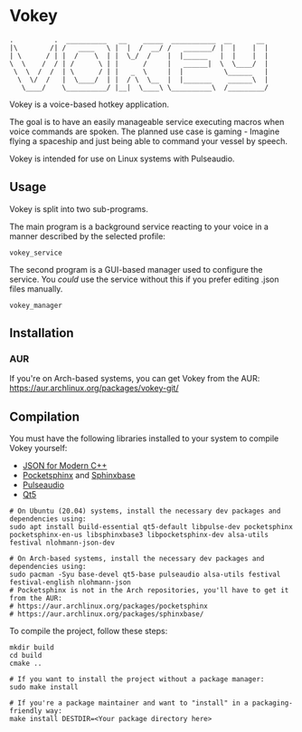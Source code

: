 # Vokey
```
.          .  __________   __    _____  ___________  __      __
|\        /| /   ____   \ |  |  /  __/ /   _______/ |  |    |  |
| \      / | |  /    \  | |  \_/  /    |  |______   |  |    |  |
\  \    /  / | /      \ | |      /     |   ______|  \  \____/  |
 \  \  /  /  | \      / | |   _  \     |  |          \______   |
  \  \/  /   |  \____/  | |  / \  \__  |  |_______    ______\  |
   \____/    \__________/ |__|  \____\ \__________\  /_________/
```
Vokey is a voice-based hotkey application.

The goal is to have an easily manageable service executing macros when voice commands are spoken.
The planned use case is gaming - Imagine flying a spaceship and just being able to command your vessel by speech.

Vokey is intended for use on Linux systems with Pulseaudio.

## Usage
Vokey is split into two sub-programs.

The main program is a background service reacting to your voice in a manner described by the selected profile:

```
vokey_service
```

The second program is a GUI-based manager used to configure the service.
You *could* use the service without this if you prefer editing .json files manually.

```
vokey_manager
```

## Installation
### AUR
If you're on Arch-based systems, you can get Vokey from the AUR:
https://aur.archlinux.org/packages/vokey-git/

## Compilation
You must have the following libraries installed to your system to compile Vokey yourself:

- [JSON for Modern C++](https://github.com/nlohmann/json)
- [Pocketsphinx](https://github.com/cmusphinx/pocketsphinx) and [Sphinxbase](https://github.com/cmusphinx/sphinxbase)
- [Pulseaudio](https://www.freedesktop.org/wiki/Software/PulseAudio/)
- [Qt5](https://www.qt.io/download-open-source)

```
# On Ubuntu (20.04) systems, install the necessary dev packages and dependencies using:
sudo apt install build-essential qt5-default libpulse-dev pocketsphinx pocketsphinx-en-us libsphinxbase3 libpocketsphinx-dev alsa-utils festival nlohmann-json-dev

# On Arch-based systems, install the necessary dev packages and dependencies using:
sudo pacman -Syu base-devel qt5-base pulseaudio alsa-utils festival festival-english nlohmann-json
# Pocketsphinx is not in the Arch repositories, you'll have to get it from the AUR:
# https://aur.archlinux.org/packages/pocketsphinx
# https://aur.archlinux.org/packages/sphinxbase/
```

To compile the project, follow these steps:

```
mkdir build
cd build
cmake ..

# If you want to install the project without a package manager:
sudo make install

# If you're a package maintainer and want to "install" in a packaging-friendly way:
make install DESTDIR=<Your package directory here>
```
